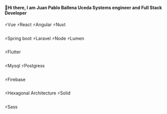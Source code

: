 #### 👋Hi there, I am Juan Pablo Ballena Uceda Systems engineer and Full Stack Developer
#### 
⚡Vue ⚡React ⚡Angular ⚡Nuxt 
#### 
⚡Spring boot ⚡Laravel ⚡Node ⚡Lumen
#### 
⚡Flutter
#### 
⚡Mysql ⚡Postgress 
#### 
⚡Firebase 
#### 
⚡Hexagonal Architecture ⚡Solid 
#### 
⚡Sass

<!--
**JuanBallena/JuanBallena** is a ✨ _special_ ✨ repository because its `README.md` (this file) appears on your GitHub profile.

Here are some ideas to get you started:

- 🔭 I’m currently working on ...
- 🌱 I’m currently learning ...
- 👯 I’m looking to collaborate on ...
- 🤔 I’m looking for help with ...
- 💬 Ask me about ...
- 📫 How to reach me: ...
- 😄 Pronouns: ...
- ⚡ Fun fact: ...
-->
